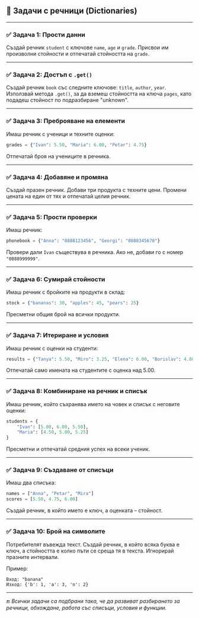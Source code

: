 ## 🧩 Задачи с речници (Dictionaries)

---

### ✅ Задача 1: Прости данни
Създай речник `student` с ключове `name`, `age` и `grade`. Присвои им произволни стойности и отпечатай стойността на `grade`.

---

### ✅ Задача 2: Достъп с `.get()`
Създай речник `book` със следните ключове: `title`, `author`, `year`. Използвай метода `.get()`, за да вземеш стойността на ключа `pages`, като подадеш стойност по подразбиране "unknown".

---

### ✅ Задача 3: Преброяване на елементи
Имаш речник с ученици и техните оценки:

```python
grades = {"Ivan": 5.50, "Maria": 6.00, "Petar": 4.75}
```

Отпечатай броя на учениците в речника.

---

### ✅ Задача 4: Добавяне и промяна
Създай празен речник. Добави три продукта с техните цени. Промени цената на един от тях и отпечатай целия речник.

---

### ✅ Задача 5: Прости проверки
Имаш речник:

```python
phonebook = {"Anna": "0888123456", "Georgi": "0888345678"}
```

Провери дали `Ivan` съществува в речника. Ако не, добави го с номер `"0888999999"`.

---

### ✅ Задача 6: Сумирай стойности
Имаш речник с бройките на продукти в склад:

```python
stock = {"bananas": 30, "apples": 45, "pears": 25}
```

Пресметни общия брой на всички продукти.

---

### ✅ Задача 7: Итериране и условия
Имаш речник с оценки на студенти:

```python
results = {"Tanya": 5.50, "Miro": 3.25, "Elena": 6.00, "Borislav": 4.80}
```

Отпечатай само имената на студентите с оценка над 5.00.

---

### ✅ Задача 8: Комбиниране на речник и списък
Имаш речник, който съхранява името на човек и списък с неговите оценки:

```python
students = {
    "Ivan": [5.00, 6.00, 5.50],
    "Maria": [4.50, 5.00, 5.25]
}
```

Пресметни и отпечатай средния успех на всеки ученик.

---

### ✅ Задача 9: Създаване от списъци
Имаш два списъка:

```python
names = ["Anna", "Petar", "Mira"]
scores = [5.50, 4.75, 6.00]
```

Създай речник, в който името е ключ, а оценката – стойност.

---

### ✅ Задача 10: Брой на символите
Потребителят въвежда текст. Създай речник, в който всяка буква е ключ, а стойността е колко пъти се среща тя в текста. Игнорирай празните интервали.

Пример:
```
Вход: "banana"
Изход: {'b': 1, 'a': 3, 'n': 2}
```

---

🔚 *Всички задачи са подбрани така, че да развиват разбирането за речници, обхождане, работа със списъци, условия и функции.*
